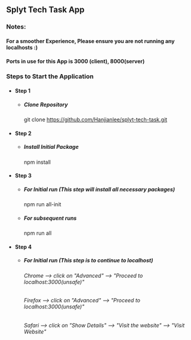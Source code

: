 ## Splyt Tech Task App

### Notes:

#### For a smoother Experience, Please ensure you are not running any localhosts :)

#### Ports in use for this App is 3000 (client), 8000(server)

### Steps to Start the Application

- #### Step 1

  - ##### Clone Repository

    git clone https://github.com/Hanjianlee/splyt-tech-task.git

- #### Step 2

  - ##### Install Initial Package

    npm install

- #### Step 3

  - ##### For Initial run (This step will install all necessary packages)

    npm run all-init

  - ##### For subsequent runs

    npm run all

- #### Step 4

  - ##### For Initial run (This step is to continue to localhost)

    ###### Chrome --> click on "Advanced" --> "Proceed to localhost:3000(unsafe)"

    ###### Firefox --> click on "Advanced" --> "Proceed to localhost:3000(unsafe)"

    ###### Safari --> click on "Show Details" --> "Visit the website" --> "Visit Website"
